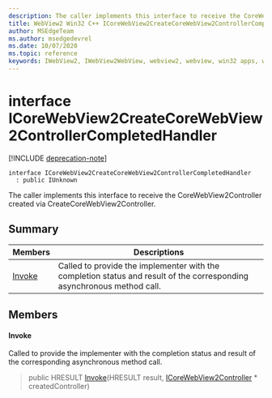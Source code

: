 ```yaml
---
description: The caller implements this interface to receive the CoreWebView2Controller created via CreateCoreWebView2Controller.
title: WebView2 Win32 C++ ICoreWebView2CreateCoreWebView2ControllerCompletedHandler
author: MSEdgeTeam
ms.author: msedgedevrel
ms.date: 10/07/2020
ms.topic: reference
keywords: IWebView2, IWebView2WebView, webview2, webview, win32 apps, win32, edge, ICoreWebView2, ICoreWebView2Controller, browser control, edge html
---
```


# interface ICoreWebView2CreateCoreWebView2ControllerCompletedHandler 

[!INCLUDE [deprecation-note](../includes/deprecation-note.md)]

```
interface ICoreWebView2CreateCoreWebView2ControllerCompletedHandler
  : public IUnknown
```

The caller implements this interface to receive the CoreWebView2Controller created via CreateCoreWebView2Controller.

## Summary

 Members                        | Descriptions
--------------------------------|---------------------------------------------
[Invoke](#invoke) | Called to provide the implementer with the completion status and result of the corresponding asynchronous method call.

## Members

#### Invoke 

Called to provide the implementer with the completion status and result of the corresponding asynchronous method call.

> public HRESULT [Invoke](#invoke)(HRESULT result, [ICoreWebView2Controller](icorewebview2controller.md) * createdController)

